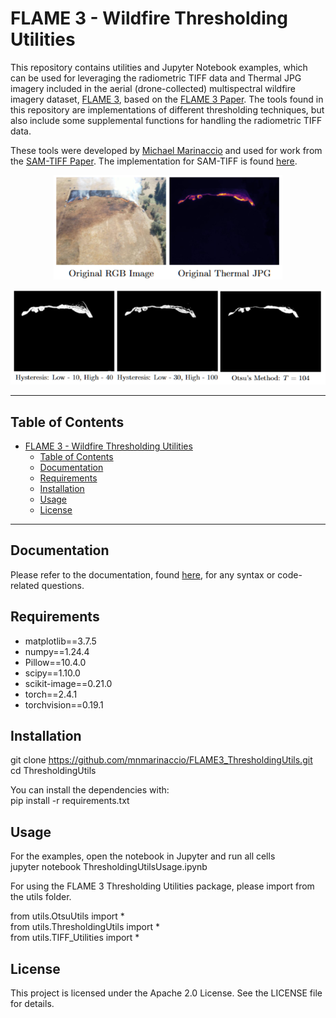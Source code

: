# FLAME 3 - Wildfire Thresholding Utilities

This repository contains utilities and Jupyter Notebook examples, which can be used for leveraging the radiometric TIFF data and Thermal JPG imagery included in the aerial (drone-collected) multispectral wildfire imagery dataset, [FLAME 3](https://ieee-dataport.org/open-access/flame-3-radiometric-thermal-uav-imagery-wildfire-management), based on the [FLAME 3 Paper](https://arxiv.org/abs/2412.02831). The tools found in this repository are implementations of different thresholding techniques, but also include some supplemental functions for handling the radiometric TIFF data.

These tools were developed by [Michael Marinaccio](https://github.com/mnmarinaccio) and used for work from the [SAM-TIFF Paper](https://arxiv.org/abs/2505.01638). The implementation for SAM-TIFF is found [here](https://arxiv.org/abs/2505.01638).

<p align="center">
  <img src="readme_images/imgoriginal.PNG" alt="Paired RGB and Thermal Image" />
</p>
<p align="center">
  <img src="readme_images/imgbinary.PNG" alt="Thresholded Images" />
</p>

---

## Table of Contents
- [FLAME 3 - Wildfire Thresholding Utilities](#flame-3---wildfire-thresholding-utilities)
  - [Table of Contents](#table-of-contents)
  - [Documentation](#documentation)
  - [Requirements](#requirements)
  - [Installation](#installation)
  - [Usage](#usage)
  - [License](#license)

---

## Documentation
Please refer to the documentation, found [here](/Documentation.md), for any syntax or code-related questions.

## Requirements
- matplotlib==3.7.5
- numpy==1.24.4
- Pillow==10.4.0
- scipy==1.10.0
- scikit-image==0.21.0
- torch==2.4.1
- torchvision==0.19.1


## Installation
git clone https://github.com/mnmarinaccio/FLAME3_ThresholdingUtils.git <br />
cd ThresholdingUtils

You can install the dependencies with: <br />
pip install -r requirements.txt

## Usage
For the examples, open the notebook in Jupyter and run all cells <br />
jupyter notebook ThresholdingUtilsUsage.ipynb

For using the FLAME 3 Thresholding Utilities package, please import from the utils folder.

from utils.OtsuUtils import * <br />
from utils.ThresholdingUtils import * <br />
from utils.TIFF_Utilities import * <br />

## License
This project is licensed under the Apache 2.0 License. See the LICENSE file for details.
